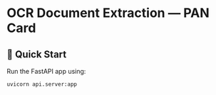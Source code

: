 # OCR Document Extraction — PAN Card

## 🚀 Quick Start  

Run the FastAPI app using:  

```bash
uvicorn api.server:app
